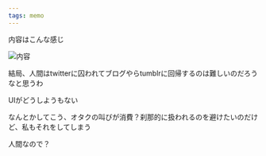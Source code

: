 ```yaml
---
tags: memo
---
```


内容はこんな感じ

![内容](<{{site.baseurl}}/assets/images/スクリーンショット 2024-04-24 171237.png>)

結局、人間はtwitterに囚われてブログやらtumblrに回帰するのは難しいのだろうなと思うわ

UIがどうしようもない

なんとかしてこう、オタクの叫びが消費？刹那的に扱われるのを避けたいのだけど、私もそれをしてしまう

人間なので？
